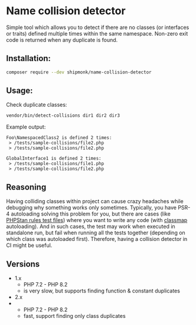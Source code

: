 # Name collision detector

Simple tool which allows you to detect if there are no classes (or interfaces or traits) defined multiple times within the same namespace.
Non-zero exit code is returned when any duplicate is found.

## Installation:

```sh
composer require --dev shipmonk/name-collision-detector
```

## Usage:
Check duplicate classes:
```sh
vendor/bin/detect-collisions dir1 dir2 dir3
```

Example output:
```
Foo\NamespacedClass2 is defined 2 times:
 > /tests/sample-collisions/file2.php
 > /tests/sample-collisions/file2.php

GlobalInterface1 is defined 2 times:
 > /tests/sample-collisions/file1.php
 > /tests/sample-collisions/file2.php
```

## Reasoning
Having colliding classes within project can cause crazy headaches while debugging why something works only sometimes.
Typically, you have PSR-4 autoloading solving this problem for you, but there are cases (like [PHPStan rules test files](https://github.com/shipmonk-rnd/phpstan-rules/tree/master/tests/Rule/data)) where you want to write any code (with [classmap](https://getcomposer.org/doc/04-schema.md#classmap) autoloading).
And in such cases, the test may work when executed in standalone run, but fail when running all the tests together (depending on which class was autoloaded first).
Therefore, having a collision detector in CI might be useful.

## Versions
- 1.x
  - PHP 7.2 - PHP 8.2
  - is very slow, but supports finding function & constant duplicates
- 2.x
- - PHP 7.2 - PHP 8.2
  - fast, support finding only class duplicates

